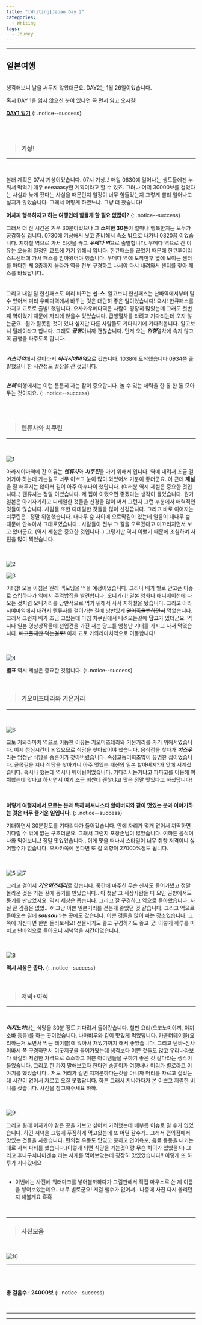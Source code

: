 ```yaml
---
title: "[Writing]Japan Day 2"
categories:
  - Writing
tags:
  - Jouney
---
```

***
## **일본여행**

<br>
생각해보니 날을 써두지 않았더군요. DAY2는 1월 26일이었습니다.   

혹시 DAY 1을 읽지 않으신 분이 있다면 꼭 먼저 읽고 오시길!   

**[DAY1 일기](https://benipine.github.io/writing/Writing-Japan-Day-1/)**
{: .notice--success}   



<br><br>

> ### **기상!**
***

<br>

본래 계획은 07시 기상이었습니다. 07시 기상..! 매일 0630에 일어나는 생도들에겐 누워서 떡먹기 매우 eeeaaasy한 계획이라고 할 수 있죠. 그러나 어제 30000보를 걸었다는 사실과 늦게 잤다는 사실을 때문인지 일정이 너무 힘들었는지 그렇게 빨리 일어나고 싶지가 않았습니다. 그래서 어떻게 하였느냐. 그냥 더 잤습니다!
<br>

**어차피 행복하자고 하는 여행인데 힘들게 할 필요 없잖아?**
{: .notice--success}

그래서 더 잔 시간은 겨우 30분이었으나 그 **소박한 30분**이 얼마나 행복한지는 모두가 공감하실 겁니다. 0730에 기상해서 씻고 준비해서 숙소 밖으로 나가니 0820쯤 이었습니다. 지하철 역으로 가서 티켓을 끊고 ***우메다 역***으로 출발합니다. 우메다 역으로 간 이유는 오늘의 일정인 교토에 가기 위해서 입니다. 한큐패스를 끊었기 때문에 한큐투어리스트센터에 가서 패스를 받아왔어야 했습니다. 우메다 역에 도착한후 옆에 보이는 센터를 마다한 체 3층까지 올라가 역을 전부 구경하고 나서야 다시 내려와서 센터를 찾아 패스를 바꿨답니다..   
<br><br>
그리고 내일 탈 한신패스도 미리 바꾸는 **센-스**. 알고보니 한신패스는 난바역에서부터 탈 수 있어서 미리 우메다역에서 바꾸는 것은 대단히 좋은 일이었습니다! 요시! 한큐패스를 가지고 교토로 출발! 했답니다. 오사카우메다역은 사람이 굉장히 많았는데 그래도 첫번째 역이었기 때문에 자리에 앉을수 있었습니다. 급행열차를 타려고 기다리는데 오지 않는군요.. 뭔가 잘못된 것이 있나 싶지만 다른 사람들도 기다리기에 기다려봅니다. 알고보니 딜레이라고 합니다. 그래도 ***급행***이니까 괜찮습니다. 먼저 오는 ***완행***열차에 속지 않고 꼭 급행을 타주도록 합니다.    
<br><br>
***카츠라역***에서 갈아타서 ***아라시야마역***으로 갔습니다. 1038에 도착했습니다 0934쯤 출발했으니 한 시간정도 꿀잠을 잔 것입니다.    
<br>

***본래*** 여행에서는 이런 틈틈히 자는 잠이 중요합니다. 놀 수 있는 체력을 한 톨 한 톨 모아두는 것이지요.
{: .notice--success}   

<br><br>

> ### **텐류사와 치쿠린**
***

<br>


![1](https://i.ibb.co/6D63tjn/1.jpg)

아라시야마역에 간 이유는 ***텐류사***와 ***치쿠린***을 가기 위해서 입니다. 역에 내려서 조금 걸어가야 하는데 가는길도 너무 이쁘고 눈이 많이 와있어서 기분이 좋더군요. 아 근데 **제설**을 잘 해두지는 않아서 길이 아주 아부나이 했답니다. (여러분 역시 제설은 중요한 것입니다..) 텐류사는 정말 이뻤습니다. 제 집이 이랬으면 좋겠다는 생각이 들었습니다. 뭔가 일본은 아기자기하고 디테일한 것들을 신경을 많이 써서 그런지 그런 부분에서 매력적인 것들이 많습니다. 사람들 또한 디테일한 것들을 많이 신경씁니다. 그리고 바로 이어지는 치쿠린은.. 정말 위험했습니다. 대나무 숲 사이에 오르막길이 있는데 얼음이 대나무 숲 때문에 안녹아서 그대로였습니다.. 사람들이 전부 그 길을 오르겠다고 미끄러지면서 보고 있더군요. (역시 제설은 중요한 것입니다..) 그렇지만 역시 이뻤기 때문에 조심하며 사진을 많이 찍었습니다.    
<br><br>

![2](https://i.ibb.co/LZL413C/2.jpg)
<br>

![3](https://i.ibb.co/FbxsqNm/3.jpg)

아! 참! 오늘 아침은 원래 맥모닝을 먹을 예정이었습니다. 그러나 배가 별로 안고픈 이슈로 스킵하다가 역에서 주먹밥집을 발견합니다. 오니기리! 일본 영화나 애니메이션에 나오는 것처럼 오니기리를 낭만적으로 먹기 위해서 사서 지하철을 탔습니다. 그리고 아라시야마역에서 내려서 텐류사를 걸어가는 길에 낭만있게 ~~얼어죽을뻔하면서~~ 먹었습니다. 그래서 그런지 배가 조금 고팠는데 마침 치쿠린에서 내려오는길에 **당고**가 있더군요. 역시나 일본 영상창작물에 선입견을 가진 저는 당고를 엄청난 기대를 가지고 사서 먹었습니다. ~~배고플때만 먹는걸로!~~ 이제 교토 가와라마치역으로 이동합니다!    
<br><br>

![4](https://i.ibb.co/qnty4vt/4.jpg)   

**별표** 역시 제설은 중요한 것입니다.
{: .notice--success}

<br>

> ### **기오미즈데라와 기온거리**
***

<br>

![6](https://i.ibb.co/wRQPKTw/6.jpg)

교토 가와라마치 역으로 이동한 이유는 기오미즈데라와 기온거리를 가기 위해서였습니다. 이제 점심시간이 되었으므로 식당을 찾아봤어야 했습니다. 음식점을 찾다가 ***이즈우***라는 엄청난 식당을 송훈이가 찾아버렸습니다. 숙성고등어회초밥이 유명한 집이었습니다. 골목길을 지나 식당을 찾아가니 아주 멋있는 패션의 일본 할아버지?가 앞에 서계셨습니다. 혹시나 했는데 역시나 웨이팅이었습니다. 기다리시는거냐고 파파고를 이용해 여쭤봤는데 맞다고 하시면서 여기 조금 비싼데 괜찮냐고 맛은 정말 맛있다고 하셨답니다!    
<br><br>

**이렇게 여행지에서 모르는 분과 특히 패셔니스타 할아버지와 같이 멋있는 분과 이야기하는 것은 너무 즐거운 일입니다.**
{: .notice--success}
<br>

기대하면서 30분정도를 기다리다가 들어갔습니다. 안에 자리가 몇개 없어서 까딱하면 기다릴 수 밖에 없는 구조더군요. 그래서 그런지 포장손님이 많았습니다. 여하튼 음식이 나와 먹어보니..! 정말 맛있었습니다.. 이게 맛을 떠나서 스타일이 너무 취향 저격이니 싫어할수가 없습니다. 오사카쪽에 온다면 또 갈 의향이 27000%정도 됩니다.    
<br><br>

![5](https://i.ibb.co/kHC8vh7/5.jpg)
![7](https://i.ibb.co/ts3xsGL/7.jpg)

그리고 걸어서 ***기오미즈데라***로 갔습니다. 중간에 마주친 무슨 신사도 들어가봤고 정말 놀라운 것은 가는 길에 동기를 만났습니다.. 아 첫날 그 세상사람들 다 모인 공항에서도 동기를 만났었지요. 역시 세상은 좁습니다. 그리고 잘 구경하고 역으로 돌아왔습니다. 사실 큰 감흥은 없었.. ㅎ 그냥 이쁜 일본거리를 걷는게 좋았던 것 같습니다. 그리고 역으로 돌아오는 길에 ***sousou***라는 곳에도 갔습니다. 이쁜 것들을 많이 파는 장소였습니다. 그쪽에 가신다면 한번 들러보세요! 선물사기도 좋고 구경하기도 좋고 굿! 이렇게 하루를 마치고 난바역으로 돌아오니 저녁먹을 시간이었습니다.    
<br><br>

![8](https://i.ibb.co/VYJNyFK/8.jpg)

**역시 세상은 좁다.**
{: .notice--success}

<br>

> ### **저녁+야식**
***

<br>

***아지노야***라는 식당을 30분 정도 기다려서 들어갔습니다. 철판 요리(오코노미야끼, 야끼소바 등등)를 하는 곳이었습니다. 나마비루와 같이 맛있게 먹었답니다. 카운터테이블(요리하는거 보면서 먹는 테이블)에 앉아서 재밌기까지 해서 좋았습니다. 그리고 난바-신사이바시 쪽 구경하면서 이곳저곳을 들어가봤는데 생각보다 이쁜 것들도 많고 우리나라보다 확실히 저렴한 가격으로 소소하고 이쁜 아이템들을 구하기 좋은 것 같다라는 생각이 들었습니다. 그리고 한 가지 말해보고자 한다면 송훈이가 여행내내 머리가 별로라고 이야기를 했었습니다.. 저도 머리가 길면 지저분하다는것을 아니까 머리를 자르고 싶었는데 시간이 없어서 자르고 오질 못했답니다. 하튼 그래서 지나가다가 본 이쁘고 저렴한 비니를 샀습니다. 사진을 참고해주세요 하하.   
<br><br>

![9](https://i.ibb.co/QKZYkg2/9.jpg)

그리고 원래 이자카야 같은 곳을 가보고 싶어서 가려했는데 배부름 이슈로 갈 수가 없었습니다. 하긴 저녁을 그렇게 푸짐하게 먹고왔는데 또 어딜 갈수가.. 그래서 편의점에서 맛있는 것들을 사왔습니다. 편의점 우동도 맛있고 콩하고 연어육포, 음료 등등을 내키는대로 사서 파티를 했습니다.(이렇게 되면 식당을 가는것이랑 무슨 차이가 있었을지) 그리고 후나구치나마겐슈 라는 사케를 먹어보았는데 굉장히 맛있었습니다!! 이렇게 또 하루가 지나갔네요
<br><br>

+ 이번에는 사진에 워터마크를 넣어볼까하다가 그림판에서 직접 마우스로 쓴 제 이름을 넣어보았는데요.. 너무 별로군요! 저걸 뺄수가 없어서.. 나중에 사진 다시 올리던지 해볼게요 흑흑 

<br>

***

> ### **사진모음**


<br>

![10](https://i.ibb.co/fSsHgKv/10.jpg)


***
<br><br>

**총 걸음수 : 24000보**
{: .notice--success}

<br>

***

***